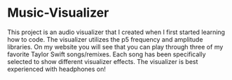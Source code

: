 # Music-Visualizer

This project is an audio visualizer that I created when I first started learning how to code. The visualizer utilizes the p5 frequency and amplitude libraries. On my website you will see that you can play through three of my favorite Taylor Swift songs/remixes. Each song has been specifically selected to show different visualizer effects. The visualizer is best experienced with headphones on!


